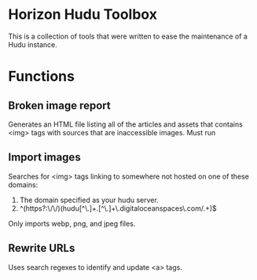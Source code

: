 # Horizon Hudu Toolbox
This is a collection of tools that were written to ease the maintenance of a Hudu instance.

# Functions
## Broken image report
Generates an HTML file listing all of the articles and assets that contains \<img> tags with sources that are inaccessible images. Must run 

## Import images
Searches for \<img> tags linking to somewhere not hosted on one of these domains:
1. The domain specified as your hudu server.
2. ^(https?\:\\/\\/)(hudu[^\\.]+.[^\\.]+\\.digitaloceanspaces\\.com\/.+)$

Only imports webp, png, and jpeg files.

## Rewrite URLs

Uses search regexes to identify and update \<a> tags.
